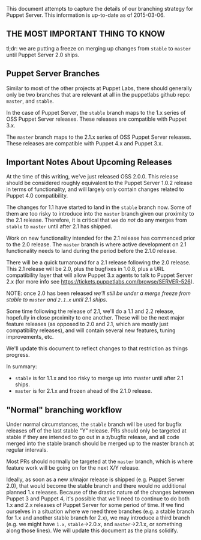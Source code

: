 This document attempts to capture the details of our branching strategy
for Puppet Server.  This information is up-to-date as of 2015-03-06.

## THE MOST IMPORTANT THING TO KNOW

tl;dr: we are putting a freeze on merging up changes from `stable` to `master`
until Puppet Server 2.0 ships.

## Puppet Server Branches

Similar to most of the other projects at Puppet Labs, there should generally
only be two branches that are relevant at all in the puppetlabs github repo:
`master`, and `stable`.

In the case of Puppet Server, the `stable` branch maps to the 1.x series of
OSS Puppet Server releases.  These releases are compatible with Puppet 3.x.

The `master` branch maps to the 2.1.x series of OSS Puppet Server releases.
These releases are compatible with Puppet 4.x and Puppet 3.x.

## Important Notes About Upcoming Releases

At the time of this writing, we've just released OSS 2.0.0.  This release
should be considered roughly equivalent to the Puppet Server 1.0.2 release in
terms of functionality, and will largely only contain changes related to Puppet
4.0 compatibility.

The changes for 1.1 have started to land in the `stable` branch now.  Some of
them are too risky to introduce into the `master` branch given our proximity to
the 2.1 release.  Therefore, it is critical that we do *not* do any merges from
`stable` to `master` until after 2.1 has shipped.

Work on new functionality intended for the 2.1 release has commenced prior to
the 2.0 release.  The `master` branch is where active development on 2.1
functionality needs to land during the period before the 2.1.0 release.  

There will be a quick turnaround for a 2.1 release following the 2.0 release.
This 2.1 release will be 2.0, plus the bugfixes in 1.0.8, plus a URL
compatibility layer that will allow Puppet 3.x agents to talk to Puppet Server
2.x (for more info see https://tickets.puppetlabs.com/browse/SERVER-526).

NOTE: once 2.0 has been released *we'll still be under a merge freeze from
stable to `master` and `2.1.x` until 2.1 ships*.

Some time following the release of 2.1, we'll do a 1.1 and 2.2 release,
hopefully in close proximity to one another.  These will be the next major
feature releases (as opposed to 2.0 and 2.1, which are mostly just
compatibility releases), and will contain several new features, tuning
improvements, etc.

We'll update this document to reflect changes to that restriction as things
progress.

In summary:

 * `stable` is for 1.1.x and too risky to merge up into master until after 2.1
   ships.
 * `master` is for 2.1.x and frozen ahead of the 2.1.0 release.

## "Normal" branching workflow

Under normal circumstances, the `stable` branch will be used for bugfix releases
off of the last stable "Y" release.  PRs should only be targeted at stable if
they are intended to go out in a z/bugfix release, and all code merged into the
stable branch should be merged up to the master branch at regular intervals.

Most PRs should normally be targeted at the `master` branch, which is where feature
work will be going on for the next X/Y release.

Ideally, as soon as a new x/major release is shipped (e.g. Puppet Server 2.0), that
would become the stable branch and there would no additional planned 1.x releases.
Because of the drastic nature of the changes between Puppet 3 and Puppet 4, it's
possible that we'll need to continue to do both 1.x and 2.x releases of Puppet
Server for some period of time.  If we find ourselves in a situation where we
need three branches (e.g. a stable branch for 1.x and another stable branch for 2.x),
we may introduce a third branch (e.g. we might have `1.x`, `stable`->2.0.x, and
`master`->2.1.x, or something along those lines).  We will update this document as
the plans solidify.
